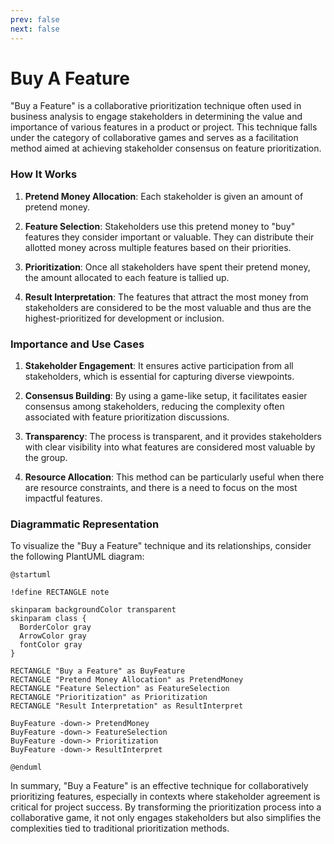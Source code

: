 ```yaml
---
prev: false
next: false
---
```


# Buy A Feature

"Buy a Feature" is a collaborative prioritization technique often used in business analysis to engage stakeholders in determining the value and importance of various features in a product or project. This technique falls under the category of collaborative games and serves as a facilitation method aimed at achieving stakeholder consensus on feature prioritization.

### How It Works

1. **Pretend Money Allocation**: Each stakeholder is given an amount of pretend money.

2. **Feature Selection**: Stakeholders use this pretend money to "buy" features they consider important or valuable. They can distribute their allotted money across multiple features based on their priorities.

3. **Prioritization**: Once all stakeholders have spent their pretend money, the amount allocated to each feature is tallied up.

4. **Result Interpretation**: The features that attract the most money from stakeholders are considered to be the most valuable and thus are the highest-prioritized for development or inclusion.

### Importance and Use Cases

1. **Stakeholder Engagement**: It ensures active participation from all stakeholders, which is essential for capturing diverse viewpoints.

2. **Consensus Building**: By using a game-like setup, it facilitates easier consensus among stakeholders, reducing the complexity often associated with feature prioritization discussions.

3. **Transparency**: The process is transparent, and it provides stakeholders with clear visibility into what features are considered most valuable by the group.

4. **Resource Allocation**: This method can be particularly useful when there are resource constraints, and there is a need to focus on the most impactful features.

### Diagrammatic Representation

To visualize the "Buy a Feature" technique and its relationships, consider the following PlantUML diagram:

```plantuml
@startuml

!define RECTANGLE note

skinparam backgroundColor transparent
skinparam class {
  BorderColor gray
  ArrowColor gray
  fontColor gray
}

RECTANGLE "Buy a Feature" as BuyFeature
RECTANGLE "Pretend Money Allocation" as PretendMoney
RECTANGLE "Feature Selection" as FeatureSelection
RECTANGLE "Prioritization" as Prioritization
RECTANGLE "Result Interpretation" as ResultInterpret

BuyFeature -down-> PretendMoney
BuyFeature -down-> FeatureSelection
BuyFeature -down-> Prioritization
BuyFeature -down-> ResultInterpret

@enduml
```

In summary, "Buy a Feature" is an effective technique for collaboratively prioritizing features, especially in contexts where stakeholder agreement is critical for project success. By transforming the prioritization process into a collaborative game, it not only engages stakeholders but also simplifies the complexities tied to traditional prioritization methods.

